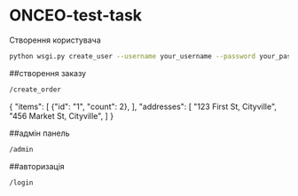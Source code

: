 # ONCEO-test-task

Створення користувача

```sh
python wsgi.py create_user --username your_username --password your_password
```

##створення заказу

```sh
/create_order
```

{
  "items": [
    {"id": "1", "count": 2},
  ],
  "addresses": [
    "123 First St, Cityville",
    "456 Market St, Cityville",
  ]
}

##адмін панель
```sh
/admin
```

##авторизація
```sh
/login
```
